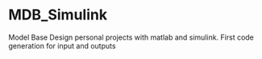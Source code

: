 # MDB_Simulink
Model Base Design personal projects with matlab and simulink. First code generation for input and outputs
